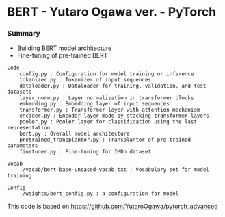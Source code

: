 # BERT - Yutaro Ogawa ver. - PyTorch
### Summary
* Building BERT model architecture
* Fine-tuning of pre-trained BERT
~~~
Code
    config.py : Configuration for model training or inference
    tokenizer.py : Tokenizer of input sequences
    dataloader.py : Dataloader for training, validation, and test datasets
    layer_norm.py : Layer normalization in transformer blocks
    embedding.py : Embedding layer of input sequences
    transformer.py : Transformer layer with attention mechanism
    encoder.py : Encoder layer made by stacking transformer layers
    pooler.py : Pooler layer for classification using the last representation
    bert.py : Overall model architecture
    pretrained_transplantor.py : Transplantor of pre-trained parameters
    finetuner.py : Fine-tuning for IMDb dataset

Vocab
    ./vocab/bert-base-uncased-vocab.txt : Vocabulary set for model training

Config
    ./weights/bert_config.py : a configuration for model
~~~
This code is based on <https://github.com/YutaroOgawa/pytorch_advanced>
